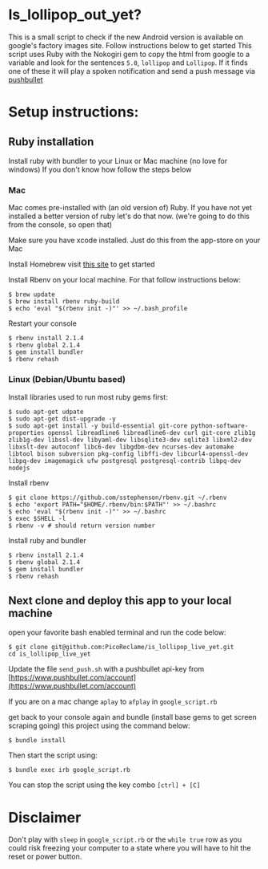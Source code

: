 # Is_lollipop_out_yet?
This is a small script to check if the new Android version is available on google's factory images site. Follow instructions below to get started
This script uses Ruby with the Nokogiri gem to copy the html from google to a variable and look for the sentences `5.0`, `lollipop` and `Lollipop`. If it finds one of these it will play a spoken notification and send a push message via [pushbullet](https://www.pushbullet.com/)

# Setup instructions:

## Ruby installation
Install ruby with bundler to your Linux or Mac machine (no love for windows)
If you don't know how follow the steps below

### Mac
Mac comes pre-installed with (an old version of) Ruby. If you have not yet installed a better version of ruby let's do that now. (we're going to do this from the console, so open that)

Make sure you have xcode installed. Just do this from the app-store on your Mac

Install Homebrew visit [this site](http://brew.sh/) to get started

Install Rbenv on your local machine. For that follow instructions below:  

    $ brew update
    $ brew install rbenv ruby-build
    $ echo 'eval "$(rbenv init -)"' >> ~/.bash_profile

Restart your console

    $ rbenv install 2.1.4
    $ rbenv global 2.1.4
    $ gem install bundler
    $ rbenv rehash

### Linux (Debian/Ubuntu based)
Install libraries used to run most ruby gems first:

    $ sudo apt-get udpate
    $ sudo apt-get dist-upgrade -y
    $ sudo apt-get install -y build-essential git-core python-software-properties openssl libreadline6 libreadline6-dev curl git-core zlib1g zlib1g-dev libssl-dev libyaml-dev libsqlite3-dev sqlite3 libxml2-dev libxslt-dev autoconf libc6-dev libgdbm-dev ncurses-dev automake libtool bison subversion pkg-config libffi-dev libcurl4-openssl-dev libpq-dev imagemagick ufw postgresql postgresql-contrib libpq-dev nodejs

Install rbenv

    $ git clone https://github.com/sstephenson/rbenv.git ~/.rbenv
    $ echo 'export PATH="$HOME/.rbenv/bin:$PATH"' >> ~/.bashrc
    $ echo 'eval "$(rbenv init -)"' >> ~/.bashrc
    $ exec $SHELL -l
    $ rbenv -v # should return version number

Install ruby and bundler

    $ rbenv install 2.1.4
    $ rbenv global 2.1.4
    $ gem install bundler
    $ rbenv rehash

## Next clone and deploy this app to your local machine

open your favorite bash enabled terminal and run the code below:

    $ git clone git@github.com:PicoReclame/is_lollipop_live_yet.git
    cd is_lollipop_live_yet

Update the file `send_push.sh` with a pushbullet api-key from [https://www.pushbullet.com/account](https://www.pushbullet.com/account)

If you are on a mac change `aplay` to `afplay` in `google_script.rb` 

get back to your console again and bundle (install base gems to get screen scraping going) this project using the command below:

    $ bundle install

Then start the script using:

    $ bundle exec irb google_script.rb

You can stop the script using the key combo `[ctrl] + [C]`

# Disclaimer
Don't play with `sleep` in `google_script.rb` or the `while true` row as you could risk freezing your computer to a state where you will have to hit the reset or power button.
